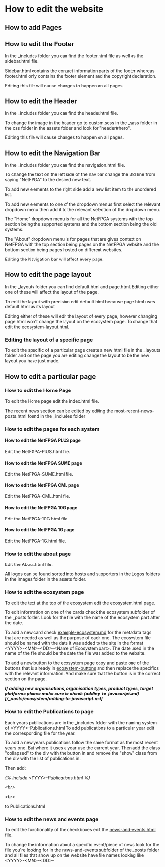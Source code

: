 # How to edit the website

## How to add Pages

## How to edit the Footer

In the _includes folder you can find the footer.html file as well as the sidebar.html file.

Sidebar.html contains the contact information parts of the footer whereas footer.html only contains the footer element and the copyright declaration.

Editing this file will cause changes to happen on all pages.

## How to edit the Header

In the _includes folder you can find the header.html file.

To change the image in the header go to custom.scss in the _sass folder in the css folder in the assets folder and look for "header#hero".

Editing this file will cause changes to happen on all pages.

## How to edit the Navigation Bar

In the _includes folder you can find the navigation.html file.

To change the text on the left side of the nav bar change the 3rd line from saying "NetFPGA" to the desired new text.

To add new elements to the right side add a new list item to the unordered list.

To add new elements to one of the dropdown menus first select the relevant dropdown menu then add it to the relevant selection of the dropdown menu.

The "Home" dropdown menu is for all the NetFPGA systems with the top section being the supported systems and the bottom section being the old systems.

The "About" dropdown menu is for pages that are gives context on NetFPGA with the top section being pages on the NetFPGA website and the bottom section being pages hosted on different websites.

Editing the Navigation bar will affect every page.

## How to edit the page layout

In the _layouts folder you can find default.html and page.html. Editing either one of these will affect the layout of the page.

To edit the layout with precision edit default.html because page.html uses default.html as its layout

Editing either of these will edit the layout of every page, however changing page.html won't change the layout on the ecosystem page. To change that edit the ecosystem-layout.html.

### Editing the layout of a specific page

To edit the specific of a particular page create a new html file in the _layouts folder and on the page you are editing change the layout to be the new layout you have just made.

## How to edit a particular page

### How to edit the Home Page

To edit the Home page edit the index.html file.

The recent news section can be edited by editing the most-recent-news-posts.html found in the _includes folder

### How to edit the pages for each system

#### How to edit the NetFPGA PLUS page

Edit the NetFGPA-PlUS.html file.

#### How to edit the NetFPGA SUME page

Edit the NetFPGA-SUME.html file.

#### How to edit the NetFPGA CML page

Edit the NetFPGA-CML.html file.

#### How to edit the NetFPGA 10G page

Edit the NetFPGA-10G.html file.

#### How to edit the NetFPGA 1G page

Edit the NetFPGA-1G.html file.

### How to edit the about page

Edit the About.html file.

All logos can be found sorted into hosts and supporters in the Logos folders in the images folder in the assets folder.

### How to edit the ecosystem page

To edit the text at the top of the ecosystem edit the ecosystem.html page.

To edit information on one of the cards check the ecosystem subfolder of the _posts folder. Look for the file with the name of the ecosystem part after the date.

To add a new card check [example-ecosystem.md](/_posts/ecosystem/example-ecosystem.md) for the metadata tags that are needed as well as the purpose of each one. The ecosystem file should be named with the date it was added to the site in the format \<YYYY\>-\<MM\>-\<DD\>-\<Name of Ecosystem part\>. The date used in the name of the file should be the date the file was added to the website.

To add a new button to the ecosystem page copy and paste one of the buttons that is already in [ecosystem-buttons](/_includes/ecosystem-buttons.html) and then replace the specifics with the relevant information. And make sure that the button is in the correct section on the page.

***If adding new organisations, organisation types, product types, target platforms please make sure to check (adding-to-javascript.md)[/_posts/ecosystem/adding-to-javascript.md]***

### How to edit the Publications to page

Each years publications are in the _includes folder with the naming system of \<YYYY\>-Publications.html
To add publications to a particular year edit the corresponding file for the year.

To add a new years publications follow the same format as the most recent years one. But where it uses a year use the current year. Then add the class "collapsed" to the div with the button in and remove the "show" class from the div with the list of publications in.

Then add:

*{% include \<YYYY\>-Publications.html %}*

*\<hr\>*

*\<br\>*

to Publications.html

### How to edit the news and events page

To edit the functionality of the checkboxes edit the [news-and-events.html](/news-and-events.html) file.

To change the information about a specific event/piece of news look for the file you're looking for in the news-and-events subfolder of the _posts folder and all files that show up on the website have file names looking like \<YYYY\>-\<MM\>-\<DD\>-<title>.md

To add a new piece of news check [example-news-post.md](/_posts/news-and-events/example-news-post.md) for all that's required.

to add a new event check [example-events-post.md](/_posts/news-and-events/example-events-post.md) for all that's required.

For events that have their information hosted on the NetFPGA website to edit those files these pages can be found in the _pages folder with the same naming format as the the events.

If you want to add a new metadata field to the posts first add it to the example posts for the relevant categories and it what it is used for. Then add it to the rest of the affected posts. Then in the news and events file add

*{% if post.\<metadata tag\> %}*

*\<appropriate tag\>{{ post.\<metadata tag\> }}\<\/appropriate tag\>*

*{% endif %}*

### How to edit the why NetFPGA page

Edit the why-NetFPGA.html

<hr>
<br>

Most of the css used in the website is Bootstrap but the non-bootstrap css can be found [here](/assets/css/_sass/custom.scss).
